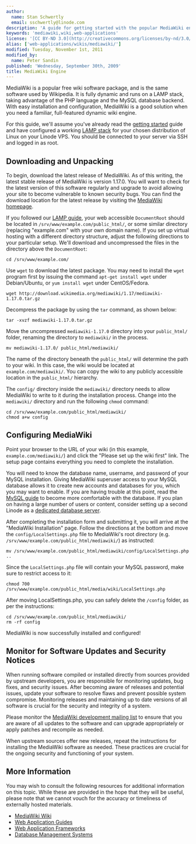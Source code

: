 ```yaml
---
author:
  name: Stan Schwertly
  email: sschwertly@linode.com
description: 'A guide for getting started with the popular MediaWiki engine for powering wiki sites.'
keywords: 'mediawiki,wiki,web-applications'
license: '[CC BY-ND 3.0](http://creativecommons.org/licenses/by-nd/3.0/us/)'
alias: ['web-applications/wikis/mediawiki/']
modified: Tuesday, November 1st, 2011
modified_by:
  name: Peter Sandin
published: 'Wednesday, September 30th, 2009'
title: MediaWiki Engine
---
```


MediaWiki is a popular free wiki software package, and is the same software used by Wikipedia. It is fully dynamic and runs on a LAMP stack, taking advantage of the PHP language and the MySQL database backend. With easy installation and configuration, MediaWiki is a good solution when you need a familiar, full-featured dynamic wiki engine.

For this guide, we'll assume you've already read the [getting started](/docs/getting-started/) guide and have configured a working [LAMP stack](/docs/lamp-guides/) for your chosen distribution of Linux on your Linode VPS. You should be connected to your server via SSH and logged in as root.

Downloading and Unpacking
-------------------------

To begin, download the latest release of MediaWiki. As of this writing, the latest stable release of MediaWiki is version 1.17.0. You will want to check for the latest version of this software regularly and upgrade to avoid allowing your site to become vulnerable to known security bugs. You can find the download location for the latest release by visiting the [MediaWiki homepage](http://www.mediawiki.org/wiki/MediaWiki).

If you followed our [LAMP guide](/docs/lamp-guides/), your web accessible `DocumentRoot` should be located in `/srv/www/example.com/public_html/`, or some similar directory (replacing "example.com" with your own domain name). If you set up virtual hosting with a different directory structure, adjust the following directions to your particular setup. We'll download and uncompressed the files in the directory above the `DocumentRoot`:

    cd /srv/www/example.com/

Use `wget` to download the latest package. You may need to install the `wget` program first by issuing the command `apt-get install wget` under Debian/Ubuntu, or `yum install wget` under CentOS/Fedora.

    wget http://download.wikimedia.org/mediawiki/1.17/mediawiki-1.17.0.tar.gz

Decompress the package by using the `tar` command, as shown below:

    tar -xvzf mediawiki-1.17.0.tar.gz

Move the uncompressed `mediawiki-1.17.0` directory into your `public_html/` folder, renaming the directory to `mediawiki/` in the process.

    mv mediawiki-1.17.0/ public_html/mediawiki/

The name of the directory beneath the `public_html/` will determine the path to your wiki. In this case, the wiki would be located at `example.com/mediawiki/`. You can copy the wiki to any publicly accessible location in the `public_html/` hierarchy.

The `config/` directory inside the `mediawiki/` directory needs to allow MediaWiki to write to it during the installation process. Change into the `mediawiki/` directory and run the following `chmod` command:

    cd /srv/www/example.com/public_html/mediawiki/
    chmod a+w config

Configuring MediaWiki
---------------------

Point your browser to the URL of your wiki (in this example, `example.com/mediawiki/`) and click the "Please set up the wiki first" link. The setup page contains everything you need to complete the installation.

You will need to know the database name, username, and password of your MySQL installation. Giving MediaWiki superuser access to your MySQL database allows it to create new accounts and databases for you, which you may want to enable. If you are having trouble at this point, read the [MySQL guide](/docs/databases/mysql) to become more comfortable with the database. If you plan on having a large number of users or content, consider setting up a second Linode as a [dedicated database server](/docs/databases/mysql/standalone-mysql-server).

After completing the installation form and submitting it, you will arrive at the "MediaWiki Installation" page. Follow the directions at the bottom and move the `config/LocalSettings.php` file to MediaWiki's root directory (e.g. `/srv/www/example.com/public_html/mediawiki/`) as instructed:

    mv /srv/www/example.com/public_html/mediawiki/config/LocalSettings.php ..

Since the `LocalSettings.php` file will contain your MySQL password, make sure to restrict access to it:

    chmod 700 /srv/www/example.com/public_html/media/wiki/LocalSettings.php

After moving LocalSettings.php, you can safely delete the `/config` folder, as per the instructions:

    cd /srv/www/example.com/public_html/mediawiki/
    rm -rf config

MediaWiki is now successfully installed and configured!

Monitor for Software Updates and Security Notices
-------------------------------------------------

When running software compiled or installed directly from sources provided by upstream developers, you are responsible for monitoring updates, bug fixes, and security issues. After becoming aware of releases and potential issues, update your software to resolve flaws and prevent possible system compromise. Monitoring releases and maintaining up to date versions of all software is crucial for the security and integrity of a system.

Please monitor the [MediaWiki development mailing list](https://lists.wikimedia.org/mailman/listinfo/mediawiki-announce) to ensure that you are aware of all updates to the software and can upgrade appropriately or apply patches and recompile as needed.

When upstream sources offer new releases, repeat the instructions for installing the MediaWiki software as needed. These practices are crucial for the ongoing security and functioning of your system.

More Information
----------------

You may wish to consult the following resources for additional information on this topic. While these are provided in the hope that they will be useful, please note that we cannot vouch for the accuracy or timeliness of externally hosted materials.

- [MediaWiki Wiki](http://www.mediawiki.org/wiki/MediaWiki)
- [Web Application Guides](/docs/web-applications/)
- [Web Application Frameworks](/docs/frameworks/)
- [Database Management Systems](/docs/databases/)



